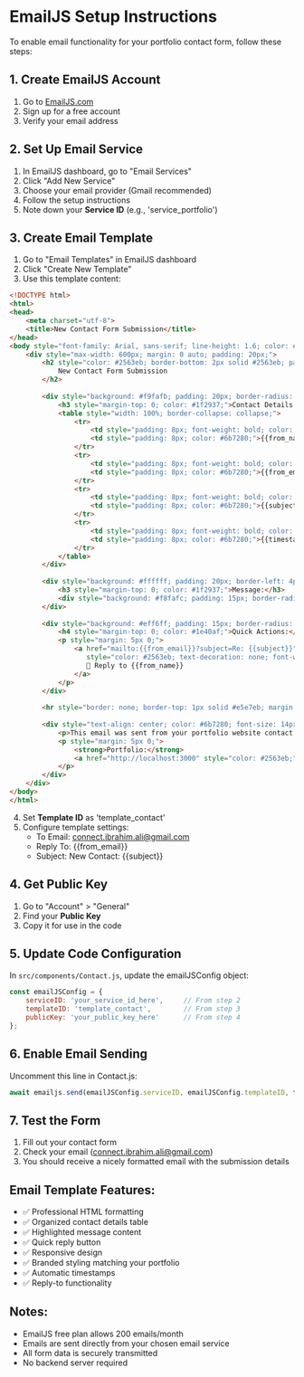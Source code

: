 # EmailJS Setup Instructions

To enable email functionality for your portfolio contact form, follow these steps:

## 1. Create EmailJS Account
1. Go to [EmailJS.com](https://www.emailjs.com/)
2. Sign up for a free account
3. Verify your email address

## 2. Set Up Email Service
1. In EmailJS dashboard, go to "Email Services"
2. Click "Add New Service"
3. Choose your email provider (Gmail recommended)
4. Follow the setup instructions
5. Note down your **Service ID** (e.g., 'service_portfolio')

## 3. Create Email Template
1. Go to "Email Templates" in EmailJS dashboard
2. Click "Create New Template"
3. Use this template content:

```html
<!DOCTYPE html>
<html>
<head>
    <meta charset="utf-8">
    <title>New Contact Form Submission</title>
</head>
<body style="font-family: Arial, sans-serif; line-height: 1.6; color: #333;">
    <div style="max-width: 600px; margin: 0 auto; padding: 20px;">
        <h2 style="color: #2563eb; border-bottom: 2px solid #2563eb; padding-bottom: 10px;">
            New Contact Form Submission
        </h2>
        
        <div style="background: #f9fafb; padding: 20px; border-radius: 8px; margin: 20px 0;">
            <h3 style="margin-top: 0; color: #1f2937;">Contact Details:</h3>
            <table style="width: 100%; border-collapse: collapse;">
                <tr>
                    <td style="padding: 8px; font-weight: bold; color: #374151;">Name:</td>
                    <td style="padding: 8px; color: #6b7280;">{{from_name}}</td>
                </tr>
                <tr>
                    <td style="padding: 8px; font-weight: bold; color: #374151;">Email:</td>
                    <td style="padding: 8px; color: #6b7280;">{{from_email}}</td>
                </tr>
                <tr>
                    <td style="padding: 8px; font-weight: bold; color: #374151;">Subject:</td>
                    <td style="padding: 8px; color: #6b7280;">{{subject}}</td>
                </tr>
                <tr>
                    <td style="padding: 8px; font-weight: bold; color: #374151;">Date:</td>
                    <td style="padding: 8px; color: #6b7280;">{{timestamp}}</td>
                </tr>
            </table>
        </div>
        
        <div style="background: #ffffff; padding: 20px; border-left: 4px solid #2563eb; margin: 20px 0; border-radius: 0 8px 8px 0;">
            <h3 style="margin-top: 0; color: #1f2937;">Message:</h3>
            <div style="background: #f8fafc; padding: 15px; border-radius: 6px; white-space: pre-wrap; color: #374151;">{{message}}</div>
        </div>
        
        <div style="background: #eff6ff; padding: 15px; border-radius: 8px; margin: 20px 0;">
            <h4 style="margin-top: 0; color: #1e40af;">Quick Actions:</h4>
            <p style="margin: 5px 0;">
                <a href="mailto:{{from_email}}?subject=Re: {{subject}}" 
                   style="color: #2563eb; text-decoration: none; font-weight: 500;">
                   📧 Reply to {{from_name}}
                </a>
            </p>
        </div>
        
        <hr style="border: none; border-top: 1px solid #e5e7eb; margin: 30px 0;">
        
        <div style="text-align: center; color: #6b7280; font-size: 14px;">
            <p>This email was sent from your portfolio website contact form.</p>
            <p style="margin: 5px 0;">
                <strong>Portfolio:</strong> 
                <a href="http://localhost:3000" style="color: #2563eb;">Ibrahim's Portfolio</a>
            </p>
        </div>
    </div>
</body>
</html>
```

4. Set **Template ID** as 'template_contact'
5. Configure template settings:
   - To Email: connect.ibrahim.ali@gmail.com
   - Reply To: {{from_email}}
   - Subject: New Contact: {{subject}}

## 4. Get Public Key
1. Go to "Account" > "General"
2. Find your **Public Key**
3. Copy it for use in the code

## 5. Update Code Configuration
In `src/components/Contact.js`, update the emailJSConfig object:

```javascript
const emailJSConfig = {
    serviceID: 'your_service_id_here',     // From step 2
    templateID: 'template_contact',        // From step 3
    publicKey: 'your_public_key_here'      // From step 4
};
```

## 6. Enable Email Sending
Uncomment this line in Contact.js:
```javascript
await emailjs.send(emailJSConfig.serviceID, emailJSConfig.templateID, templateParams, emailJSConfig.publicKey);
```

## 7. Test the Form
1. Fill out your contact form
2. Check your email (connect.ibrahim.ali@gmail.com)
3. You should receive a nicely formatted email with the submission details

## Email Template Features:
- ✅ Professional HTML formatting
- ✅ Organized contact details table
- ✅ Highlighted message content
- ✅ Quick reply button
- ✅ Responsive design
- ✅ Branded styling matching your portfolio
- ✅ Automatic timestamps
- ✅ Reply-to functionality

## Notes:
- EmailJS free plan allows 200 emails/month
- Emails are sent directly from your chosen email service
- All form data is securely transmitted
- No backend server required
